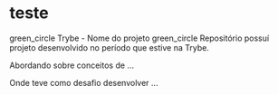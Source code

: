 # teste
green_circle Trybe - Nome do projeto green_circle
Repositório possuí projeto desenvolvido no período que estive na Trybe.

Abordando sobre conceitos de ...

Onde teve como desafio desenvolver ...


